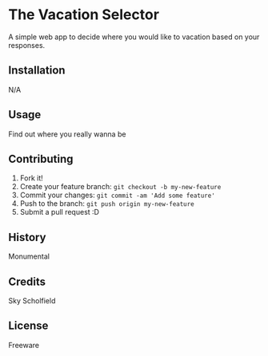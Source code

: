 # The Vacation Selector

A simple web app to decide where you would like to vacation based on your responses.

## Installation

N/A

## Usage

Find out where you really wanna be

## Contributing

1. Fork it!
2. Create your feature branch: `git checkout -b my-new-feature`
3. Commit your changes: `git commit -am 'Add some feature'`
4. Push to the branch: `git push origin my-new-feature`
5. Submit a pull request :D

## History

Monumental

## Credits

Sky Scholfield

## License

Freeware

